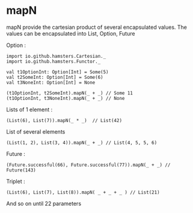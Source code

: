 
# mapN


mapN provide the cartesian product of several encapsulated values.
The values can be encapsulated into List, Option, Future


Option  : 
```
import io.github.hamsters.Cartesian._
import io.github.hamsters.Functor._

val t1OptionInt: Option[Int] = Some(5)
val t2SomeInt: Option[Int] = Some(6)
val t3NoneInt: Option[Int] = None

(t1OptionInt, t2SomeInt).mapN(_ + _) // Some 11
(t1OptionInt, t3NoneInt).mapN(_ + _) // None

```

 
 Lists of  1 element :
 ```
(List(6), List(7)).mapN(_ * _)  // List(42)
 ```
 
 List of several elements
 
 ```
 (List(1, 2), List(3, 4)).mapN(_ + _) // List(4, 5, 5, 6)
 ```
 
 Future : 
 ```
 (Future.successful(66), Future.successful(77)).mapN(_ + _) // Future(143)
 ```
 
 Triplet : 
 
 ```
(List(6), List(7), List(8)).mapN( _ + _ + _ ) // List(21)
 ```

And so on until 22 parameters
